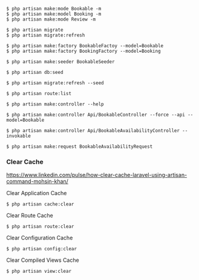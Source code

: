 
    $ php artisan make:mode Bookable -m 
    $ php artisan make:model Booking -m
    $ php artisan make:mode Review -m

    $ php artisan migrate
    $ php artisan migrate:refresh

    $ php artisan make:factory BookableFactoy --model=Bookable
    $ php artisan make:factory BookingFactory --model=Booking 

    $ php artisan make:seeder BookableSeeder

    $ php artisan db:seed

    $ php artisan migrate:refresh --seed

    $ php artisan route:list

    $ php artisan make:controller --help

    $ php artisan make:controller Api/BookableController --force --api --model=Bookable

    $ php artisan make:controller Api/BookableAvailabilityController --invokable

    $ php artisan make:request BookableAvailabilityRequest



### Clear Cache

https://www.linkedin.com/pulse/how-clear-cache-laravel-using-artisan-command-mohsin-khan/

Clear Application Cache

    $ php artisan cache:clear

Clear Route Cache

    $ php artisan route:clear

Clear Configuration Cache

    $ php artisan config:clear

Clear Compiled Views Cache

    $ php artisan view:clear